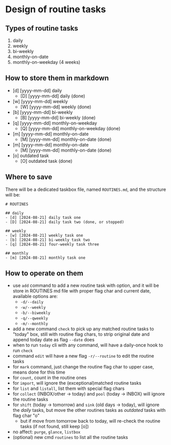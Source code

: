 # Design of routine tasks

## Types of routine tasks
1. daily
2. weekly
3. bi-weekly
4. monthly-on-date
5. monthly-on-weekday (4 weeks)

## How to store them in markdown
- [d] [yyyy-mm-dd] daily
    - [D] [yyyy-mm-dd] daily (done)
- [w] [yyyy-mm-dd] weekly
    - [W] [yyyy-mm-dd] weekly (done)
- [b] [yyyy-mm-dd] bi-weekly
    - [B] [yyyy-mm-dd] bi-weekly (done)
- [q] [yyyy-mm-dd] monthly-on-weekday
    - [Q] [yyyy-mm-dd] monthly-on-weekday (done)
- [m] [yyyy-mm-dd] monthly-on-date
    - [M] [yyyy-mm-dd] monthly-on-date (done)
- [m] [yyyy-mm-dd] monthly-on-date
    - [M] [yyyy-mm-dd] monthly-on-date (done)
- [o] outdated task
    - [O] outdated task (done)

## Where to save
There will be a dedicated taskbox file, named `ROUTINES.md`, and the structure will be:
```
# ROUTINES

## daily
- [d] [2024-08-21] daily task one
- [D] [2024-08-21] daily task two (done, or stopped)

## weekly
- [w] [2024-08-21] weekly task one
- [b] [2024-08-21] bi-weekly task two
- [q] [2024-08-21] four-weekly task three

## monthly
- [m] [2024-08-21] monthly task one

```

## How to operate on them
* use `add` command to add a new routine task with option, and it will be store in ROUTINES md file with proper flag char and current date, available options are:
  * `-d/--daily`
  * `-w/--weekly`
  * `-b/--biweekly`
  * `-q/--qweekly`
  * `-m/--monthly`
* add a new command `check` to pick up any matched routine tasks to "today" box, still with routine flag chars, to strip original date and append today date as flag `--date` does
* when to run `today` cli with any command, will have a daily-once hook to run `check`
* command `edit` will have a new flag `-r/--routine` to edit the routine tasks
* for `mark` command, just change the routine flag char to upper case, means done for this time
* for `count`, count in the routine ones
* for `import`, will ignore the (exceptional)matched routine tasks
* for `list` and `listall`, list them with special flag chars
* for `collect` (INBOX/other -> today) and `pool` (today -> INBOX) will ignore the routine tasks
* for `shift` (today -> tomorrow) and `sink` (old days -> today), will ignore the _daily_ tasks, but move the other routines tasks as _outdated_ tasks with flag char "o"
  * but if move from tomorrow back to today, will re-check the routine tasks (if not found, still keep [o])
* no affect: `purge`, `glance`, `listbox`
* (optional) new cmd `routines` to list all the routine tasks
